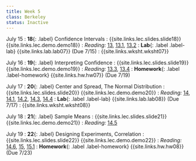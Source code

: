 ```yaml
---
title: Week 5
class: Berkeley
status: Inactive
---
```


July 15
: **18**{: .label} Confidence Intervals
    : {{site.links.lec.slides.slide18}} {{site.links.lec.demo.demo18}}
: _Reading:_ [13](https://inferentialthinking.com/chapters/13/Estimation.html), [13.1](https://inferentialthinking.com/chapters/13/1/Percentiles.html), [13.2](https://inferentialthinking.com/chapters/13/2/Bootstrap.html)
: **Lab**{: .label .label-lab} {{site.links.lab.lab07}} (Due 7/15)
    : {{site.links.wksht.wksht07}}

July 16
: **19**{: .label} Interpreting Confidence
    : {{site.links.lec.slides.slide19}} {{site.links.lec.demo.demo19}}
: _Reading:_ [13.3](https://inferentialthinking.com/chapters/13/3/Confidence_Intervals.html), [13.4](https://inferentialthinking.com/chapters/13/4/Using_Confidence_Intervals.html)
: **Homework**{: .label .label-homework} {{site.links.hw.hw07}} (Due 7/19)

July 17
: **20**{: .label} Center and Spread, The Normal Distribution
    : {{site.links.lec.slides.slide20}} {{site.links.lec.demo.demo20}}
: _Reading:_ [14](https://inferentialthinking.com/chapters/14/Why_the_Mean_Matters.html), [14.1](https://inferentialthinking.com/chapters/14/1/Properties_of_the_Mean.html), [14.2](https://inferentialthinking.com/chapters/14/2/Variability.html), [14.3](https://inferentialthinking.com/chapters/14/3/SD_and_the_Normal_Curve.html), [14.4](https://inferentialthinking.com/chapters/14/4/Central_Limit_Theorem.html)
: **Lab**{: .label .label-lab} {{site.links.lab.lab08}} (Due 7/17)
    : {{site.links.wksht.wksht08}}

July 18
: **21**{: .label} Sample Means
    : {{site.links.lec.slides.slide21}} {{site.links.lec.demo.demo21}}
: _Reading:_ [14.5](https://inferentialthinking.com/chapters/14/5/Variability_of_the_Sample_Mean.html)

July 19
: **22**{: .label} Designing Experiments, Correlation
    : {{site.links.lec.slides.slide22}} {{site.links.lec.demo.demo22}}
: _Reading:_ [14.6](https://inferentialthinking.com/chapters/14/6/Choosing_a_Sample_Size.html), [15](https://inferentialthinking.com/chapters/15/Prediction.html), [15.1](https://inferentialthinking.com/chapters/15/1/Correlation.html)
: **Homework**{: .label .label-homework} {{site.links.hw.hw08}} (Due 7/23)
